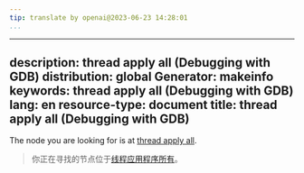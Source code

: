 ```yaml
---
tip: translate by openai@2023-06-23 14:28:01
...
```

---
description: thread apply all (Debugging with GDB)
distribution: global
Generator: makeinfo
keywords: thread apply all (Debugging with GDB)
lang: en
resource-type: document
title: thread apply all (Debugging with GDB)
--------------------------------------------

The node you are looking for is at [thread apply all](Threads.html#thread-apply-all).

> 你正在寻找的节点位于[线程应用程序所有](Threads.html#thread-apply-all)。
